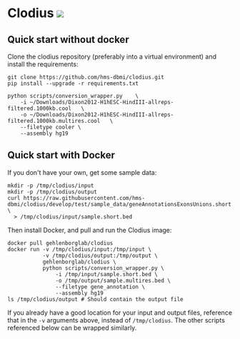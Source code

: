 # Clodius <img src="https://travis-ci.org/hms-dbmi/clodius.svg?branch=develop"/>

## Quick start without docker

Clone the clodius repository (preferably into a virtual environment) and install the requirements:

```
git clone https://github.com/hms-dbmi/clodius.git
pip install --upgrade -r requirements.txt

python scripts/conversion_wrapper.py    \
    -i ~/Downloads/Dixon2012-H1hESC-HindIII-allreps-filtered.1000kb.cool   \
    -o ~/Downloads/Dixon2012-H1hESC-HindIII-allreps-filtered.1000kb.multires.cool   \
    --filetype cooler \
    --assembly hg19
```

## Quick start with Docker

If you don't have your own, get some sample data:
```
mkdir -p /tmp/clodius/input
mkdir -p /tmp/clodius/output
curl https://raw.githubusercontent.com/hms-dbmi/clodius/develop/test/sample_data/geneAnnotationsExonsUnions.short.bed \
  > /tmp/clodius/input/sample.short.bed 
```
Then install Docker, and pull and run the Clodius image:
```
docker pull gehlenborglab/clodius
docker run -v /tmp/clodius/input:/tmp/input \
           -v /tmp/clodius/output:/tmp/output \
           gehlenborglab/clodius \
           python scripts/conversion_wrapper.py \
               -i /tmp/input/sample.short.bed \
               -o /tmp/output/sample.multires.bed \
               --filetype gene_annotation \
               --assembly hg19
ls /tmp/clodius/output # Should contain the output file
```

If you already have a good location for your input and output files,
reference that in the `-v` arguments above, instead of `/tmp/clodius`.
The other scripts referenced below can be wrapped similarly.
